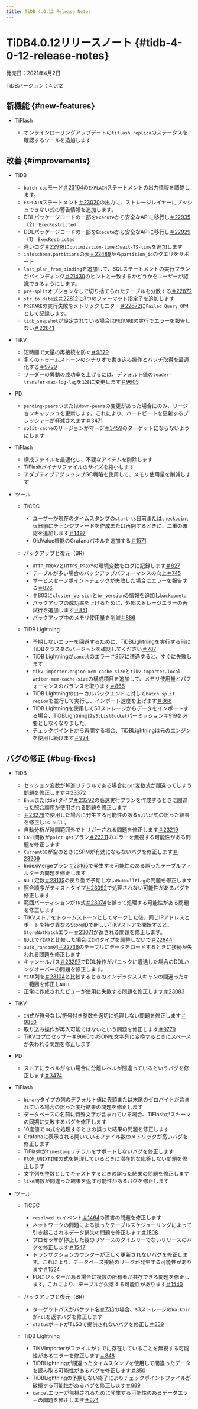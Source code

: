 ```yaml
---
title: TiDB 4.0.12 Release Notes
---
```


# TiDB4.0.12リリースノート {#tidb-4-0-12-release-notes}

発売日：2021年4月2日

TiDBバージョン：4.0.12

## 新機能 {#new-features}

-   TiFlash

    -   オンラインローリングアップデートの`tiflash replica`のステータスを確認するツールを追加します

## 改善 {#improvements}

-   TiDB

    -   `batch cop`モード[＃23164](https://github.com/pingcap/tidb/pull/23164)の`EXPLAIN`ステートメントの出力情報を調整します。
    -   `EXPLAIN`ステートメント[＃23020](https://github.com/pingcap/tidb/pull/23020)の出力に、ストレージレイヤーにプッシュできない式の警告情報を追加します。
    -   DDLパッケージコードの一部を`Execute`から安全なAPIに移行し[＃22935](https://github.com/pingcap/tidb/pull/22935) （2） `ExecRestricted`
    -   DDLパッケージコードの一部を`Execute`から安全なAPIに移行し[＃22929](https://github.com/pingcap/tidb/pull/22929) （1） `ExecRestricted`
    -   遅いログ[＃22918](https://github.com/pingcap/tidb/pull/22918)に`optimization-time`と`wait-TS-time`を追加します
    -   `infoschema.partitions`の表[＃22489](https://github.com/pingcap/tidb/pull/22489)から`partition_id`のクエリをサポート
    -   `last_plan_from_binding`を追加して、SQLステートメントの実行プランがバインディング[＃21430](https://github.com/pingcap/tidb/pull/21430)のヒントと一致するかどうかをユーザーが認識できるようにします。
    -   `pre-split`オプションなしで切り捨てられたテーブルを分散する[＃22872](https://github.com/pingcap/tidb/pull/22872)
    -   `str_to_date`式[＃22812](https://github.com/pingcap/tidb/pull/22812)に3つのフォーマット指定子を追加します
    -   `PREPARE`の実行失敗をメトリックモニター[＃22672](https://github.com/pingcap/tidb/pull/22672)に`Failed Query OPM`として記録します。
    -   `tidb_snapshot`が設定されている場合は`PREPARE`の実行でエラーを報告しない[＃22641](https://github.com/pingcap/tidb/pull/22641)

-   TiKV

    -   短時間で大量の再接続を防ぐ[＃9879](https://github.com/tikv/tikv/pull/9879)
    -   多くのトゥームストーンのシナリオで書き込み操作とバッチ取得を最適化する[＃9729](https://github.com/tikv/tikv/pull/9729)
    -   リーダーの異動の成功率を上げるには、デフォルト値の`leader-transfer-max-log-lag`を`128`に変更します[＃9605](https://github.com/tikv/tikv/pull/9605)

-   PD

    -   `pending-peers`つまたは`down-peers`の変更があった場合にのみ、リージョンキャッシュを更新します。これにより、ハートビートを更新するプレッシャーが軽減されます[＃3471](https://github.com/pingcap/pd/pull/3471)
    -   `split-cache`のリージョンがマージ[＃3459](https://github.com/pingcap/pd/pull/3459)のターゲットにならないようにします

-   TiFlash

    -   構成ファイルを最適化し、不要なアイテムを削除します
    -   TiFlashバイナリファイルのサイズを縮小します
    -   アダプティブアグレッシブGC戦略を使用して、メモリ使用量を削減します

-   ツール

    -   TiCDC

        -   ユーザーが現在のタイムスタンプの`start-ts`日前または`checkpoint-ts`日前にチェンジフィードを作成または再開するときに、二重の確認を追加します[＃1497](https://github.com/pingcap/tiflow/pull/1497)
        -   OldValue機能のGrafanaパネルを追加する[＃1571](https://github.com/pingcap/tiflow/pull/1571)

    -   バックアップと復元（BR）

        -   `HTTP_PROXY`と`HTTPS_PROXY`の環境変数をログに記録します[＃827](https://github.com/pingcap/br/pull/827)
        -   テーブルが多い場合のバックアップパフォーマンスの向上[＃745](https://github.com/pingcap/br/pull/745)
        -   サービスセーフポイントチェックが失敗した場合にエラーを報告する[＃826](https://github.com/pingcap/br/pull/826)
        -   [＃803](https://github.com/pingcap/br/pull/803)に`cluster_version`と`br_version`の情報を追加し`backupmeta`
        -   バックアップの成功率を上げるために、外部ストレージエラーの再試行を追加します[＃851](https://github.com/pingcap/br/pull/851)
        -   バックアップ中のメモリ使用量を削減[＃886](https://github.com/pingcap/br/pull/886)

    -   TiDB Lightning

        -   予期しないエラーを回避するために、TiDBLightningを実行する前にTiDBクラスタのバージョンを確認してください[＃787](https://github.com/pingcap/br/pull/787)
        -   TiDB Lightningが`cancel`のエラー[＃867](https://github.com/pingcap/br/pull/867)に遭遇すると、すぐに失敗します
        -   `tikv-importer.engine-mem-cache-size`と`tikv-importer.local-writer-mem-cache-size`の構成項目を追加して、メモリ使用量とパフォーマンスのバランスを取ります[＃866](https://github.com/pingcap/br/pull/866)
        -   TiDB Lightningのローカルバックエンドに対して`batch split region`を並行して実行し、インポート速度を上げます[＃868](https://github.com/pingcap/br/pull/868)
        -   TiDB Lightningを使用してS3ストレージからデータをインポートする場合、TiDBLightningは`s3:ListBucket`パーミッション[＃919](https://github.com/pingcap/br/pull/919)を必要としなくなりました。
        -   チェックポイントから再開する場合、TiDBLightningは元のエンジンを使用し続けます[＃924](https://github.com/pingcap/br/pull/924)

## バグの修正 {#bug-fixes}

-   TiDB

    -   セッション変数が16進リテラルである場合に`get`変数式が間違ってしまう問題を修正します[＃23372](https://github.com/pingcap/tidb/pull/23372)
    -   `Enum`または`Set`タイプ[＃23292](https://github.com/pingcap/tidb/pull/23292)の高速実行プランを作成するときに間違った照合順序が使用される問題を修正します
    -   [＃23279](https://github.com/pingcap/tidb/pull/23279)で使用した場合に発生する可能性のある`nullif`式の誤った結果を修正し`is-null` 。
    -   自動分析が時間範囲外でトリガーされる問題を修正します[＃23219](https://github.com/pingcap/tidb/pull/23219)
    -   `CAST`関数が`point get`プラン[＃23211](https://github.com/pingcap/tidb/pull/23211)のエラーを無視する可能性がある問題を修正します
    -   `CurrentDB`が空のときにSPMが有効にならないバグを修正します[＃23209](https://github.com/pingcap/tidb/pull/23209)
    -   IndexMergeプラン[＃23165](https://github.com/pingcap/tidb/pull/23165)で発生する可能性のある誤ったテーブルフィルターの問題を修正します
    -   `NULL`定数[＃23135](https://github.com/pingcap/tidb/pull/23135)の戻り型で予期しない`NotNullFlag`の問題を修正します
    -   照合順序がテキストタイプ[＃23092](https://github.com/pingcap/tidb/pull/23092)で処理されない可能性があるバグを修正します
    -   範囲パーティションが`IN`式[＃23074](https://github.com/pingcap/tidb/pull/23074)を誤って処理する可能性がある問題を修正します
    -   TiKVストアをトゥームストーンとしてマークした後、同じIPアドレスとポートを持つ異なるStoreIDで新しいTiKVストアを開始すると、 `StoreNotMatch`エラー[＃23071](https://github.com/pingcap/tidb/pull/23071)が返される問題を修正します。
    -   `NULL`で`YEAR`と比較した場合は`INT`タイプを調整しないで[＃22844](https://github.com/pingcap/tidb/pull/22844)
    -   `auto_random`列[＃22736](https://github.com/pingcap/tidb/pull/22736)のテーブルにデータをロードするときに接続が失われる問題を修正します
    -   キャンセルパス[＃23297](https://github.com/pingcap/tidb/pull/23297)でDDL操作がパニックに遭遇した場合のDDLハングオーバーの問題を修正します。
    -   `YEAR`列を[＃23104](https://github.com/pingcap/tidb/pull/23104)と比較するときのインデックススキャンの間違ったキー範囲を修正し`NULL`
    -   正常に作成されたビューが使用に失敗する問題を修正します[＃23083](https://github.com/pingcap/tidb/pull/23083)

-   TiKV

    -   `IN`式が符号なし/符号付き整数を適切に処理しない問題を修正します[＃9850](https://github.com/tikv/tikv/pull/9850)
    -   取り込み操作が再入可能ではないという問題を修正します[＃9779](https://github.com/tikv/tikv/pull/9779)
    -   TiKVコプロセッサー[＃9666](https://github.com/tikv/tikv/pull/9666)でJSONを文字列に変換するときにスペースが失われる問題を修正します

-   PD

    -   ストアにラベルがない場合に分離レベルが間違っているというバグを修正します[＃3474](https://github.com/pingcap/pd/pull/3474)

-   TiFlash

    -   `binary`タイプの列のデフォルト値に先頭または末尾のゼロバイトが含まれている場合の誤った実行結果の問題を修正します
    -   データベースの名前に特殊文字が含まれている場合、TiFlashがスキーマの同期に失敗するバグを修正します
    -   10進値で`IN`式を処理するときの誤った結果の問題を修正します
    -   Grafanaに表示される開いているファイル数のメトリックが高いバグを修正します
    -   TiFlashが`Timestamp`リテラルをサポートしないバグを修正します
    -   `FROM_UNIXTIME`の式を処理しているときに潜在的な応答しない問題を修正します
    -   文字列を整数としてキャストするときの誤った結果の問題を修正します
    -   `like`関数が間違った結果を返す可能性があるバグを修正します

-   ツール

    -   TiCDC

        -   `resolved ts`イベント[＃1464](https://github.com/pingcap/tiflow/pull/1464)の障害の問題を修正します
        -   ネットワークの問題による誤ったテーブルスケジューリングによって引き起こされるデータ損失の問題を修正します[＃1508](https://github.com/pingcap/tiflow/pull/1508)
        -   プロセッサが停止した後のリソースのタイムリーでないリリースのバグを修正します[＃1547](https://github.com/pingcap/tiflow/pull/1547)
        -   トランザクションカウンターが正しく更新されないバグを修正します。これにより、データベース接続のリークが発生する可能性があります[＃1524](https://github.com/pingcap/tiflow/pull/1524)
        -   PDにジッターがある場合に複数の所有者が共存できる問題を修正します。これにより、テーブルが欠落する可能性があります[＃1540](https://github.com/pingcap/tiflow/pull/1540)

    -   バックアップと復元（BR）

        -   ターゲットパスがバケット名[＃733](https://github.com/pingcap/br/pull/733)の場合、s3ストレージの`WalkDir`が`nil`を返すバグを修正します
        -   `status`ポートがTLS3で提供されないバグを修正し[＃839](https://github.com/pingcap/br/pull/839)

    -   TiDB Lightning

        -   TiKVImporterがファイルがすでに存在していることを無視する可能性があるエラーを修正します[＃848](https://github.com/pingcap/br/pull/848)
        -   TiDBLightningが間違ったタイムスタンプを使用して間違ったデータを読み取る可能性があるバグを修正します[＃850](https://github.com/pingcap/br/pull/850)
        -   TiDBLightningの予期しない終了によりチェックポイントファイルが破損する可能性があるバグを修正します[＃889](https://github.com/pingcap/br/pull/889)
        -   `cancel`エラーが無視されるために発生する可能性のあるデータエラーの問題を修正します[＃874](https://github.com/pingcap/br/pull/874)
